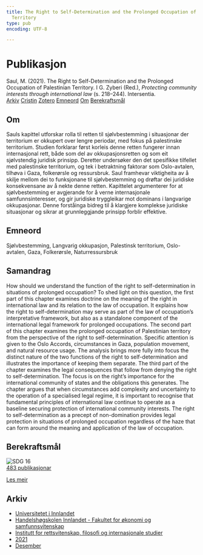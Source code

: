 ```yaml
---
title: The Right to Self-Determination and the Prolonged Occupation of Palestinian
  Territory
type: pub
encoding: UTF-8

---
```

<h1>Publikasjon</h1>
<article id="csl-bib-container-PSAPQ5QC" class="csl-bib-container">
  <div class="csl-bib-body"> <div class="csl-entry">Saul, M. (2021). The Right to Self-Determination and the Prolonged Occupation of Palestinian Territory. I G. Zyberi (Red.), <i>Protecting community interests through international law</i> (s. 218–244). Intersentia.</div> </div>
  <div class="csl-bib-buttons">
    <a href="#taxonomy-article-PSAPQ5QC" alt="archive" class="csl-bib-button">Arkiv</a>
    <a href="https://app.cristin.no/results/show.jsf?id=1963118" alt="Cristin" class="csl-bib-button">Cristin</a>
    <a href="http://zotero.org/groups/5881554/items/PSAPQ5QC" alt="Zotero" class="csl-bib-button">Zotero</a>
    <a href="#keywords-article-PSAPQ5QC" alt="keywords" class="csl-bib-button">Emneord</a>
    <a href="#about-article-PSAPQ5QC" alt="about_pub" class="csl-bib-button">Om</a>
    <a href="#sdg-article-PSAPQ5QC" alt="sdg" class="csl-bib-button">Berekraftsmål</a>
  </div>
  <div id="csl-bib-meta-container-PSAPQ5QC"></div>
</article>
<div id="csl-bib-meta-PSAPQ5QC" class="csl-bib-meta">
  <article id="about-article-PSAPQ5QC" class="about_pub-article">
    <h1>Om</h1>
    Sauls kapittel utforskar rolla til retten til sjølvbestemming i situasjonar der territorium er okkupert over lengre periodar, med fokus på palestinske territorium. Studien forklarar først korleis denne retten fungerer innan internasjonal rett, både som del av okkupasjonsretten og som eit sjølvstendig juridisk prinsipp. Deretter undersøker den det spesifikke tilfellet med palestinske territorium, og tek i betraktning faktorar som Oslo-avtalen, tilhøva i Gaza, folkerørsle og ressursbruk. Saul framhevar viktigheita av å skilje mellom dei to funksjonane til sjølvbestemming og drøftar dei juridiske konsekvensane av å nekte denne retten. Kapittelet argumenterer for at sjølvbestemming er avgjerande for å verne internasjonale samfunnsinteresser, og gir juridiske tryggleikar mot dominans i langvarige okkupasjonar. Denne forståinga bidreg til å klargjere komplekse juridiske situasjonar og sikrar at grunnleggjande prinsipp forblir effektive.
  </article>
  <article id="keywords-article-PSAPQ5QC" class="keywords-article">
    <h1>Emneord</h1>
    Sjølvbestemming, Langvarig okkupasjon, Palestinsk territorium, Oslo-avtalen, Gaza, Folkerørsle, Naturressursbruk
  </article>
  <article id="abstract-article-PSAPQ5QC" class="abstract-article">
    <h1>Samandrag</h1>
    How should we understand the function of the right to self-determination in situations of prolonged occupation? To shed light on this question, the first part of this chapter examines doctrine on the meaning of the right in international law and its relation to the law of occupation. It explains how the right to self-determination may serve as part of the law of occupation’s interpretative framework, but also as a standalone component of the international legal framework for prolonged occupations. The second part of this chapter examines the prolonged occupation of Palestinian territory from the perspective of the right to self-determination. Specific attention is given to the Oslo Accords, circumstances in Gaza, population movement, and natural resource usage. The analysis brings more fully into focus the distinct nature of the two functions of the right to self-determination and illustrates the importance of keeping them separate. The third part of the chapter examines the legal consequences that follow from denying the right to self-determination. The focus is on the right’s importance for the international community of states and the obligations this generates. 
The chapter argues that when circumstances add complexity and uncertainty to the operation of a specialised legal regime, it is important to recognise that fundamental principles of international law continue to operate as a baseline securing protection of international community interests. The right to self-determination as a precept of non-domination provides legal protection in situations of prolonged occupation regardless of the haze that can form around the meaning and application of the law of occupation.
  </article>
  <article id="sdg-article-PSAPQ5QC" class="sdg-article">
    <h1>Berekraftsmål</h1>
    <div class="sdg-container"><div id="sdg16" class="sdg">
        <img src="{{< params subfolder >}}images/sdg/sdg16_nn.png" class="image" alt="SDG 16">
        <div class="sdg-overlay">
          <a href="{{< params subfolder >}}nn/archive/?sdg=16#archive" class="sdg-publication-count"><span>483</span> publikasjonar</a>
          <p><a href="https://fn.no/om-fn/fns-baerekraftsmaal/fred-rettferdighet-og-velfungerende-institusjoner?lang=nno-NO" class="sdg-read-more">Les meir</a></p>
        </div>
      </div></div>
  </article>
  <article id="taxonomy-article-PSAPQ5QC" class="taxonomy-article">
    <h1>Arkiv</h1>
    <ul>
      <li><a href="{{< params subfolder >}}nn/archive/?key=3DCRN523">Universitetet i Innlandet</a></li>
      <li><a href="{{< params subfolder >}}nn/archive/?key=DU8Q9LN9">Handelshøgskolen Innlandet - Fakultet for økonomi og samfunnsvitenskap</a></li>
      <li><a href="{{< params subfolder >}}nn/archive/?key=ITYAG68H">Institutt for rettsvitenskap, filosofi og internasjonale studier</a></li>
      <li><a href="{{< params subfolder >}}nn/archive/?key=VFX285I3">2021</a></li>
      <li><a href="{{< params subfolder >}}nn/archive/?key=SLUXB9NW">Desember</a></li>
    </ul>
  </article>
</div>
